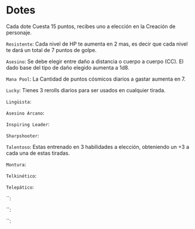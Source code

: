 # Dotes

Cada dote Cuesta 15 puntos, recibes uno a elección en la Creación de personaje.

`Resistente`: Cada nivel de HP te aumenta en 2 mas, es decir que cada nivel te dará un total de 7 puntos de golpe.

`Asesino`: Se debe elegir entre daño a distancia o cuerpo a cuerpo (CC). El dado base del tipo de daño elegido aumenta a 1d8.  

`Mana Pool`: La Cantidad de puntos cósmicos diarios a gastar aumenta en 7.

`Lucky`: Tienes 3 rerolls diarios para ser usados en cualquier tirada.

`Lingüista`: 

`Asesino Arcano`: 

`Inspiring Leader`:

`Sharpshooter`: 

`Talentoso`: Estas entrenado en 3 habilidades a elección, obteniendo un +3 a cada una de estas tiradas.

`Montura`: 

`Telkinético`: 

`Telepático`: 

``: 

``: 

``: 
